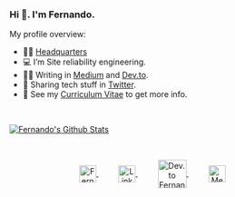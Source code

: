 ### Hi 👋. I'm **Fernando**.
<div><p>My profile overview: </p></div>

- 👨‍🚀 [Headquarters](https://fernandoh.com/)
- 💻 I’m Site reliability engineering. 
- ✍🏻 Writing in [Medium](https://medium.com/@FernandoFH) and [Dev.to](https://dev.to/fernandofh).  
- 🚀 Sharing tech stuff in [Twitter](https://twitter.com/fernandof_h). 
- 📝 See my [Curriculum Vitae]() to get more info.

<br/>
<p align="left">
  <a href="#user-30538313-pinned-items-reorder-form">
    <img align="center" src="https://github-readme-stats.vercel.app/api?username=FernandoFH&show_icons=true"  alt="Fernando's Github Stats"/>
  </a>
</p>

<br/>
<p align="center">
  
<a href="https://twitter.com/fernandof_h" target="_blank">
  <img align="center" alt="Fernando Hernandez | Twitter" width="30px" src="https://cdn.jsdelivr.net/npm/simple-icons@v3/icons/twitter.svg" />
</a>  
&nbsp;&nbsp;&nbsp;&nbsp;&nbsp;&nbsp;&nbsp;&nbsp;
<a href="https://www.linkedin.com/in/fernandoh/" target="_blank">
  <img align="center" alt="Linkedin Fernando H" width="30px" src="https://cdn.jsdelivr.net/npm/simple-icons@v3/icons/linkedin.svg" />
</a>
&nbsp;&nbsp;&nbsp;&nbsp;&nbsp;&nbsp;&nbsp;&nbsp;
<a href="https://dev.to/fernandofh" target="_blank">
  <img align="center" alt="Dev.to Fernando H" width="50px" src="https://cdn.jsdelivr.net/npm/simple-icons@3.11.0/icons/dev-dot-to.svg" />
</a>
&nbsp;&nbsp;&nbsp;&nbsp;&nbsp;&nbsp;&nbsp;&nbsp;
<a href="https://medium.com/@FernandoFH" target="_blank">
  <img align="center" alt="Medium Fernando H" width="30px" src="https://cdn.jsdelivr.net/npm/simple-icons@3.11.0/icons/medium.svg" />
</a>
</p>
